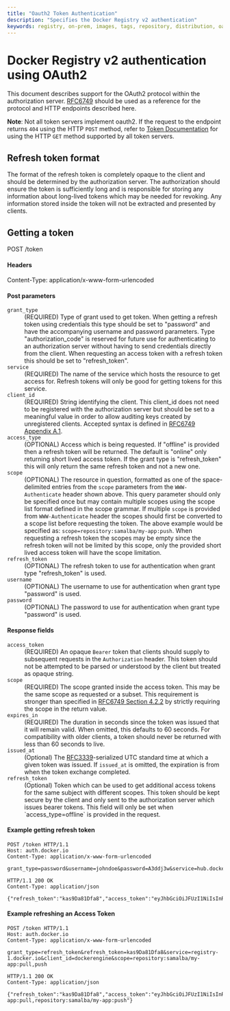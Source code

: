 ```yaml
---
title: "Oauth2 Token Authentication"
description: "Specifies the Docker Registry v2 authentication"
keywords: registry, on-prem, images, tags, repository, distribution, oauth2, advanced
---
```


# Docker Registry v2 authentication using OAuth2

This document describes support for the OAuth2 protocol within the authorization
server. [RFC6749](https://tools.ietf.org/html/rfc6749) should be used as a
reference for the protocol and HTTP endpoints described here.

**Note**: Not all token servers implement oauth2. If the request to the endpoint
returns `404` using the HTTP `POST` method, refer to
[Token Documentation](../token) for using the HTTP `GET` method supported by all
token servers.

## Refresh token format

The format of the refresh token is completely opaque to the client and should be
determined by the authorization server. The authorization should ensure the
token is sufficiently long and is responsible for storing any information about
long-lived tokens which may be needed for revoking. Any information stored
inside the token will not be extracted and presented by clients.

## Getting a token

POST /token

#### Headers
Content-Type: application/x-www-form-urlencoded

#### Post parameters

<dl>
    <dt>
        <code>grant_type</code>
    </dt>
    <dd>
        (REQUIRED) Type of grant used to get token. When getting a refresh token
        using credentials this type should be set to "password" and have the
        accompanying username and password parameters. Type "authorization_code"
        is reserved for future use for authenticating to an authorization server
        without having to send credentials directly from the client. When
        requesting an access token with a refresh token this should be set to
        "refresh_token".
    </dd>
    <dt>
        <code>service</code>
    </dt>
    <dd>
        (REQUIRED) The name of the service which hosts the resource to get
        access for. Refresh tokens will only be good for getting tokens for
        this service.
    </dd>
    <dt>
        <code>client_id</code>
    </dt>
    <dd>
        (REQUIRED) String identifying the client. This client_id does not need
        to be registered with the authorization server but should be set to a
        meaningful value in order to allow auditing keys created by unregistered
        clients. Accepted syntax is defined in
        <a href="https://tools.ietf.org/html/rfc6749#appendix-A.1" rel="noopener noreferrer nofollow" target="_blank">RFC6749 Appendix A.1</a>.
    </dd>
    <dt>
        <code>access_type</code>
    </dt>
    <dd>
        (OPTIONAL) Access which is being requested. If "offline" is provided
        then a refresh token will be returned. The default is "online" only
        returning short lived access token. If the grant type is "refresh_token"
        this will only return the same refresh token and not a new one.
    </dd>
    <dt>
        <code>scope</code>
    </dt>
    <dd>
        (OPTIONAL) The resource in question, formatted as one of the space-delimited
        entries from the <code>scope</code> parameters from the <code>WWW-Authenticate</code> header
        shown above. This query parameter should only be specified once but may
        contain multiple scopes using the scope list format defined in the scope
        grammar. If multiple <code>scope</code> is provided from
        <code>WWW-Authenticate</code> header the scopes should first be
        converted to a scope list before requesting the token. The above example
        would be specified as: <code>scope=repository:samalba/my-app:push</code>.
        When requesting a refresh token the scopes may be empty since the
        refresh token will not be limited by this scope, only the provided short
        lived access token will have the scope limitation.
    </dd>
    <dt>
        <code>refresh_token</code>
    </dt>
    <dd>
        (OPTIONAL) The refresh token to use for authentication when grant type "refresh_token" is used.
    </dd>
    <dt>
        <code>username</code>
    </dt>
    <dd>
        (OPTIONAL) The username to use for authentication when grant type "password" is used.
    </dd>
    <dt>
        <code>password</code>
    </dt>
    <dd>
        (OPTIONAL) The password to use for authentication when grant type "password" is used.
    </dd>
</dl>

#### Response fields

<dl>
    <dt>
        <code>access_token</code>
    </dt>
    <dd>
        (REQUIRED) An opaque <code>Bearer</code> token that clients should
        supply to subsequent requests in the <code>Authorization</code> header.
        This token should not be attempted to be parsed or understood by the
        client but treated as opaque string.
    </dd>
    <dt>
        <code>scope</code>
    </dt>
    <dd>
        (REQUIRED) The scope granted inside the access token. This may be the
        same scope as requested or a subset. This requirement is stronger than
        specified in <a href="https://tools.ietf.org/html/rfc6749#section-4.2.2" rel="noopener noreferrer nofollow" target="_blank">RFC6749 Section 4.2.2</a>
        by strictly requiring the scope in the return value.
    </dd>
    <dt>
        <code>expires_in</code>
    </dt>
    <dd>
        (REQUIRED) The duration in seconds since the token was issued that it
        will remain valid.  When omitted, this defaults to 60 seconds.  For
        compatibility with older clients, a token should never be returned with
        less than 60 seconds to live.
    </dd>
    <dt>
        <code>issued_at</code>
    </dt>
    <dd>
        (Optional) The <a href="https://www.ietf.org/rfc/rfc3339.txt" rel="noopener noreferrer nofollow" target="_blank">RFC3339</a>-serialized UTC
        standard time at which a given token was issued. If <code>issued_at</code> is omitted, the
        expiration is from when the token exchange completed.
    </dd>
    <dt>
        <code>refresh_token</code>
    </dt>
    <dd>
        (Optional) Token which can be used to get additional access tokens for
        the same subject with different scopes. This token should be kept secure
        by the client and only sent to the authorization server which issues
        bearer tokens. This field will only be set when `access_type=offline` is
        provided in the request.
    </dd>
</dl>


#### Example getting refresh token

```none
POST /token HTTP/1.1
Host: auth.docker.io
Content-Type: application/x-www-form-urlencoded

grant_type=password&username=johndoe&password=A3ddj3w&service=hub.docker.io&client_id=dockerengine&access_type=offline

HTTP/1.1 200 OK
Content-Type: application/json

{"refresh_token":"kas9Da81Dfa8","access_token":"eyJhbGciOiJFUzI1NiIsInR5","expires_in":900,"scope":""}
```

#### Example refreshing an Access Token

```none
POST /token HTTP/1.1
Host: auth.docker.io
Content-Type: application/x-www-form-urlencoded

grant_type=refresh_token&refresh_token=kas9Da81Dfa8&service=registry-1.docker.io&client_id=dockerengine&scope=repository:samalba/my-app:pull,push

HTTP/1.1 200 OK
Content-Type: application/json

{"refresh_token":"kas9Da81Dfa8","access_token":"eyJhbGciOiJFUzI1NiIsInR5":"expires_in":900,"scope":"repository:samalba/my-app:pull,repository:samalba/my-app:push"}
```
